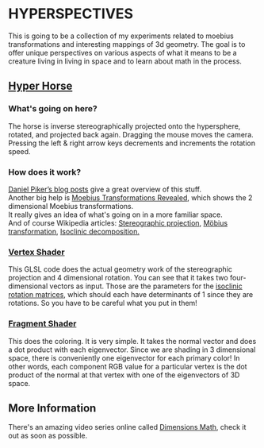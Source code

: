HYPERSPECTIVES
===============
This is going to be a collection of my experiments related to moebius 
transformations and interesting mappings of 3d geometry.  The goal is 
to offer unique perspectives on various aspects of what it means to be 
a creature living in living in space and to learn about math in the
process.

[Hyper Horse](http://hyperspectives.timbremill.net/moebius/hyperhorse.html)
---------------------------------------------------------------------------
### What's going on here?
The horse is inverse stereographically projected onto the hypersphere, 
rotated, and projected back again. Dragging the mouse moves the 
camera. Pressing the left & right arrow keys decrements and 
increments the rotation speed.

### How does it work?
[Daniel Piker’s blog posts][1] give a great overview of this stuff.  
Another big help is [Moebius Transformations
Revealed][2], which shows the 2 dimensional Moebius transformations.  
It really gives an idea of what's going on in a more familiar space.  
And of course Wikipedia articles: [Stereographic projection][3], [Möbius
transformation][4], [Isoclinic decomposition.][5]

  [1]: http://spacesymmetrystructure.wordpress.com/category/Inversion/
  [2]: http://www.youtube.com/watch?v=JX3VmDgiFnY
  [3]: http://wikipedia.org/wiki/Stereographic_projection
  [4]: http://wikipedia.org/wiki/Mobius_group
  [5]: http://en.wikipedia.org/wiki/Rotations_in_4-dimensional_Euclidean_space#Isoclinic_decomposition
  
### [Vertex Shader](http://hyperspectives.timbremill.net/shaders/moebiusVertex.glsl)
This GLSL code does the actual geometry work of the stereographic 
projection and 4 dimensional rotation.  You can see that it takes two 
four-dimensional vectors as input.  Those are the parameters for the 
[isoclinic rotation matrices][4], which should each have determinants 
of 1 since they are rotations.  So you have to be careful what you put 
in them!

### [Fragment Shader](http://hyperspectives.timbremill.net/shaders/moebiusVertex.glsl)
This does the coloring.  It is very simple.  It takes the normal 
vector and does a dot product with each eigenvector.  Since we are 
shading in 3 dimensional space, there is conveniently one eigenvector 
for each primary color!  In other words, each component RGB value for
a particular vertex is the dot product of the normal at that vertex with
one of the eigenvectors of 3D space.

More Information
----------------
There's an amazing video series online called [Dimensions 
Math](http://www.dimensions-math.org/), check it out as soon as 
possible.
